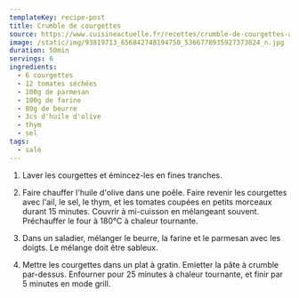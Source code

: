 ```yaml
---
templateKey: recipe-post
title: Crumble de courgettes
source: https://www.cuisineactuelle.fr/recettes/crumble-de-courgettes-aux-tomates-confites-203674
image: /static/img/93819713_656842748194750_5366778935927373824_n.jpg
duration: 50min
servings: 6
ingredients:
  - 6 courgettes
  - 12 tomates séchées
  - 100g de parmesan
  - 100g de farine
  - 80g de beurre
  - 3cs d'huile d'olive
  - thym
  - sel
tags:
  - salé
---
```

1. Laver les courgettes et émincez-les en fines tranches.

2. Faire chauffer l'huile d'olive dans une poêle. Faire revenir les courgettes avec l'ail, le sel, le thym, et les tomates coupées en petits morceaux durant 15 minutes. Couvrir à mi-cuisson en mélangeant souvent. Préchauffer le four à 180°C à chaleur tournante.

3. Dans un saladier, mélanger le beurre, la farine et le parmesan avec les doigts. Le mélange doit être sableux.

4. Mettre les courgettes dans un plat à gratin. Emietter la pâte à crumble par-dessus. Enfourner pour 25 minutes à chaleur tournante, et finir par 5 minutes en mode grill.